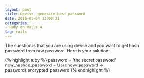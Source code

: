 ```yaml
---
layout: post
title: Devise, generate hash password
date: 2016-01-04 13:00:31
categories:
- Ruby on Rails 4
tag: rails
--- 
```


The question is that you are using devise and you want to get hash password from
raw password. Here is your solution:

{% highlight ruby %}
password = 'the secret password'
new_hashed_password = User.new(:password => password).encrypted_password
{% endhighlight %}
